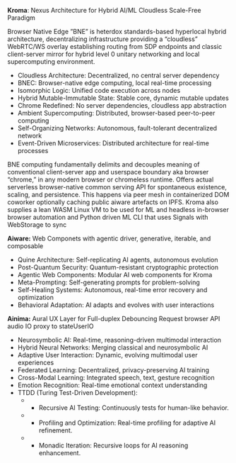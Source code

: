 **Kroma**: Nexus Architecture for Hybrid AI/ML Cloudless Scale-Free Paradigm

Browser Native Edge ”BNE” is heterdox standards-based hyperlocal hybrid architecture, decentralizing infrastructure providing a “cloudless” WebRTC/WS overlay establishing routing from SDP endpoints and classic client-server mirror for hybrid level 0 unitary networking and local supercomputing environment.

* Cloudless Architecture: Decentralized, no central server dependency
* BNEC: Browser-native edge computing, local real-time processing
* Isomorphic Logic: Unified code execution across nodes
* Hybrid Mutable-Immutable State: Stable core, dynamic mutable updates
* Chrome Redefined: No server dependencies, cloudless app abstraction
* Ambient Supercomputing: Distributed, browser-based peer-to-peer computing
* Self-Organizing Networks: Autonomous, fault-tolerant decentralized network
* Event-Driven Microservices: Distributed architecture for real-time processes


BNE computing fundamentally delimits and decouples meaning of conventional client-server app and userspace boundary aka browser “chrome,” in any modern browser or chromeless runtime. Offers actual serverless browser-native common serving API for spontaneous existence, scaling, and persistence. This happens via peer mesh in containerized DOM coworker optionally caching public aiware artefacts on IPFS. Kroma also supplies a lean WASM Linux VM to be used for ML and headless in-browser browser automation and Python driven ML CLI that uses Signals with WebStorage to sync

**Aiware:** Web Componets with agentic driver, generative, iterable, and composable

* Quine Architecture: Self-replicating AI agents, autonomous evolution
* Post-Quantum Security: Quantum-resistant cryptographic protection
* Agentic Web Components: Modular AI web components for Kroma
* Meta-Prompting: Self-generating prompts for problem-solving
* Self-Healing Systems: Autonomous, real-time error recovery and optimization
* Behavioral Adaptation: AI adapts and evolves with user interactions

**Ainima:** Aural UX Layer for Full-duplex Debouncing Request browser API audio IO proxy to stateUserIO

* Neurosymbolic AI: Real-time, reasoning-driven multimodal interaction
* Hybrid Neural Networks: Merging classical and neurosymbolic AI
* Adaptive User Interaction: Dynamic, evolving multimodal user experiences
* Federated Learning: Decentralized, privacy-preserving AI training
* Cross-Modal Learning: Integrated speech, text, gesture recognition
* Emotion Recognition: Real-time emotional context understanding
* TTDD (Turing Test-Driven Development):
  * * Recursive AI Testing: Continuously tests for human-like behavior.
  * * Profiling and Optimization: Real-time profiling for adaptive AI refinement.
  * * Monadic Iteration: Recursive loops for AI reasoning enhancement.

